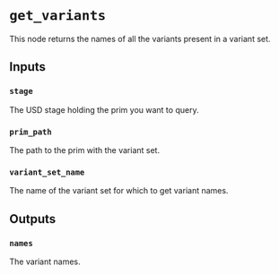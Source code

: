 # `get_variants`

This node returns the names of all the variants present in a variant set.

## Inputs

### `stage`
The USD stage holding the prim you want to query. 

### `prim_path`
The path to the prim with the variant set. 

### `variant_set_name`
The name of the variant set for which to get variant names. 

## Outputs

### `names`
The variant names. 

